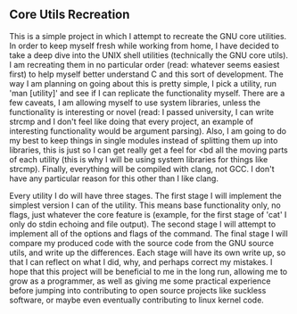## Core Utils Recreation

This is a simple project in which I attempt to recreate the GNU core utilities.
 In order to keep myself fresh while working from home, I have decided to take a deep dive into the UNIX shell utilities (technically the GNU core utils).
I am recreating them in no particular order (read: whatever seems easiest first) to help myself better understand C and this sort of development.
The way I am planning on going about this is pretty simple, I pick a utility, run 'man [utility]' and see if I can replicate the functionality myself.
There are a few caveats, I am allowing myself to use system libraries, unless the functionality is interesting or novel (read: I passed university, I can
write strcmp and I don't feel like doing that every project, an example of interesting functionality would be argument parsing). Also, I am going to do 
my best to keep things in single modules instead of splitting them up into libraries, this is just so I can get really get a feel for <bd all </b> the 
moving parts of each utility (this is why I will be using system libraries for things like strcmp). Finally, everything will be compiled with clang, not GCC. I don't
have any particular reason for this other than I like clang.


 Every utility I do will have three stages. The first stage I will implement the simplest version I can of the utility. This means base functionality only, no flags,
just whatever the core feature is (example, for the first stage of 'cat' I only do stdin echoing and file output). The second stage I will attempt to implement all of
the options and flags of the command. The final stage I will compare my produced code with the source code from the GNU source utils, and write up the differences. Each 
stage will have its own write up, so that I can reflect on what I did, why, and perhaps correct my mistakes. I hope that this project will be beneficial to me in the long
run, allowing me to grow as a programmer, as well as giving me some practical experience before jumping into contributing to open source projects like suckless software, or
maybe even eventually contributing to linux kernel code.
